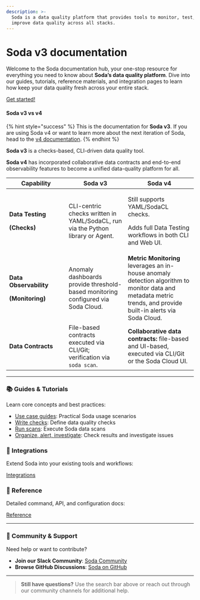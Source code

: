 ```yaml
---
description: >-
  Soda is a data quality platform that provides tools to monitor, test, and
  improve data quality across all stacks.
---
```


# Soda v3 documentation

Welcome to the Soda documentation hub, your one-stop resource for everything you need to know about **Soda’s data quality platform**. Dive into our guides, tutorials, reference materials, and integration pages to learn how keep your data quality fresh across your entire stack.

<a href="quick-start-sip/" class="button primary" data-icon="glass">Get started!</a>

#### Soda v3 vs v4

{% hint style="success" %}
This is the documentation for **Soda v3**. If you are using Soda v4 or want to learn more about the next iteration of Soda, head to the [v4 documentation](https://app.gitbook.com/o/ig9n9VJPAFRSFLtZKVB2/s/A2PmHkO5cBgeRPdiPPOG/).
{% endhint %}

**Soda v3** is a checks-based, CLI-driven data quality tool.

**Soda v4** has incorporated collaborative data contracts and end-to-end observability features to become a unified data-quality platform for all.

<table><thead><tr><th width="143.86666870117188">Capability</th><th>Soda v3</th><th>Soda v4</th></tr></thead><tbody><tr><td><p><strong>Data Testing</strong></p><p><strong>(Checks)</strong></p></td><td>CLI-centric checks written in YAML/SodaCL, run via the Python library or Agent.</td><td><p>Still supports YAML/SodaCL checks.</p><p>Adds full Data Testing workflows in both CLI and Web UI.</p></td></tr><tr><td><p><strong>Data Observability</strong></p><p><strong>(Monitoring)</strong></p></td><td>Anomaly dashboards provide threshold-based monitoring configured via Soda Cloud.</td><td><strong>Metric Monitoring</strong> leverages an in-house anomaly detection algorithm to monitor data and metadata metric trends, and provide built-in alerts via Soda Cloud.</td></tr><tr><td><strong>Data Contracts</strong></td><td>File-based contracts executed via CLI/Git; verification via <code>soda scan</code>.</td><td><strong>Collaborative data contracts:</strong> file-based and UI-based, executed via CLI/Git or the Soda Cloud UI.</td></tr></tbody></table>

***

### 📚 Guides & Tutorials

Learn core concepts and best practices:

* <a href="use-case-guides/" class="button secondary" data-icon="map">Use case guides</a>: Practical Soda usage scenarios
* <a href="soda-cl-overview/" class="button secondary" data-icon="memo-circle-check">Write checks</a>: Define data quality checks
* <a href="run-a-scan/" class="button secondary" data-icon="nfc-magnifying-glass">Run scans</a>: Execute Soda data scans
* <a href="collaborate/" class="button secondary" data-icon="magnifying-glass-waveform">Organize, alert, investigate</a>: Check results and investigate issues

### 🔌 Integrations

Extend Soda into your existing tools and workflows:

<a href="integrate-soda/" class="button secondary" data-icon="circle-nodes">Integrations</a>

### 📖 Reference

Detailed command, API, and configuration docs:

<a href="sodacl-reference/" class="button secondary" data-icon="books">Reference</a>

***

### 💬 Community & Support

Need help or want to contribute?

* **Join our Slack Community**: [Soda Community](https://community.soda.io/slack)
* **Browse GitHub Discussions**: [Soda on GitHub](https://github.com/sodadata/soda)

***

> **Still have questions?** Use the search bar above or reach out through our community channels for additional help.
